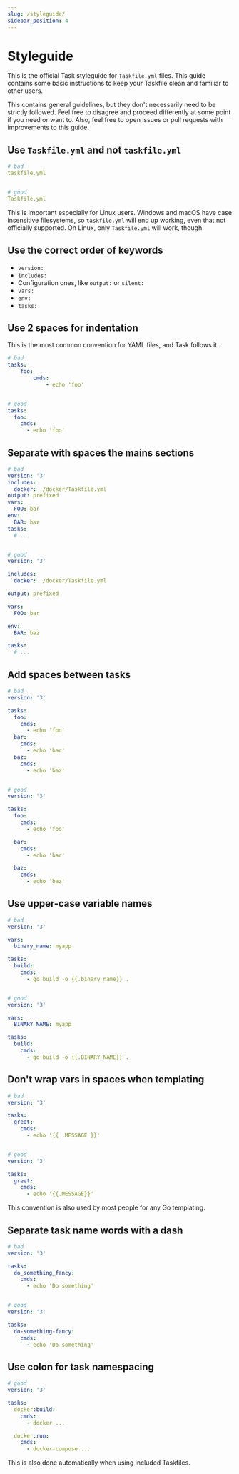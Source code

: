 ```yaml
---
slug: /styleguide/
sidebar_position: 4
---
```


# Styleguide

This is the official Task styleguide for `Taskfile.yml` files. This guide
contains some basic instructions to keep your Taskfile clean and familiar to
other users.

This contains general guidelines, but they don't necessarily need to be strictly
followed. Feel free to disagree and proceed differently at some point if you
need or want to. Also, feel free to open issues or pull requests with
improvements to this guide.

## Use `Taskfile.yml` and not `taskfile.yml`

```yaml
# bad
taskfile.yml


# good
Taskfile.yml
```

This is important especially for Linux users. Windows and macOS have case
insensitive filesystems, so `taskfile.yml` will end up working, even that not
officially supported. On Linux, only `Taskfile.yml` will work, though.

## Use the correct order of keywords

- `version:`
- `includes:`
- Configuration ones, like `output:` or `silent:`
- `vars:`
- `env:`
- `tasks:`

## Use 2 spaces for indentation

This is the most common convention for YAML files, and Task follows it.

```yaml
# bad
tasks:
    foo:
        cmds:
            - echo 'foo'


# good
tasks:
  foo:
    cmds:
      - echo 'foo'
```

## Separate with spaces the mains sections

```yaml
# bad
version: '3'
includes:
  docker: ./docker/Taskfile.yml
output: prefixed
vars:
  FOO: bar
env:
  BAR: baz
tasks:
  # ...


# good
version: '3'

includes:
  docker: ./docker/Taskfile.yml

output: prefixed

vars:
  FOO: bar

env:
  BAR: baz

tasks:
  # ...
```

## Add spaces between tasks

```yaml
# bad
version: '3'

tasks:
  foo:
    cmds:
      - echo 'foo'
  bar:
    cmds:
      - echo 'bar'
  baz:
    cmds:
      - echo 'baz'


# good
version: '3'

tasks:
  foo:
    cmds:
      - echo 'foo'

  bar:
    cmds:
      - echo 'bar'

  baz:
    cmds:
      - echo 'baz'
```

## Use upper-case variable names

```yaml
# bad
version: '3'

vars:
  binary_name: myapp

tasks:
  build:
    cmds:
      - go build -o {{.binary_name}} .


# good
version: '3'

vars:
  BINARY_NAME: myapp

tasks:
  build:
    cmds:
      - go build -o {{.BINARY_NAME}} .
```

## Don't wrap vars in spaces when templating

```yaml
# bad
version: '3'

tasks:
  greet:
    cmds:
      - echo '{{ .MESSAGE }}'


# good
version: '3'

tasks:
  greet:
    cmds:
      - echo '{{.MESSAGE}}'
```

This convention is also used by most people for any Go templating.

## Separate task name words with a dash

```yaml
# bad
version: '3'

tasks:
  do_something_fancy:
    cmds:
      - echo 'Do something'


# good
version: '3'

tasks:
  do-something-fancy:
    cmds:
      - echo 'Do something'
```

## Use colon for task namespacing

```yaml
# good
version: '3'

tasks:
  docker:build:
    cmds:
      - docker ...

  docker:run:
    cmds:
      - docker-compose ...
```

This is also done automatically when using included Taskfiles.
